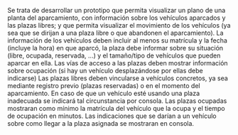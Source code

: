 Se trata de desarrollar un prototipo que permita visualizar un plano de una planta del aparcamiento, 
con información sobre los vehículos aparcados y las plazas libres; y que permita visualizar el movimiento de los  vehículos (ya sea que se dirijan a una plaza libre o que abandonen el aparcamiento). 
La información de los vehículos deben incluir al menos su matrícula y la fecha (incluye la hora) en que aparcó,
la plaza debe informar sobre su situación (libre, ocupada, reservada, ...) y el tamaño/tipo de vehículos que pueden aparcar en ella.
Las vías de acceso a las plazas deben mostrar información sobre ocupación (si hay un vehículo desplazándose por ellas debe indicarse)
Las plazas libres deben vincularse a vehículos concretos, ya sea mediante registro previo (plazas reservadas) o en el momento del aparcamiento. 
En caso de que un vehículo esté usando una plaza inadecuada se indicará tal circunstancia por consola.
Las plazas ocupadas mostraran como mínimo la matrícula del vehículo que la ocupa y el tiempo de ocupación en minutos.
Las indicaciones que se darían a un vehículo sobre como llegar a la plaza asignada se mostraran en consola.
